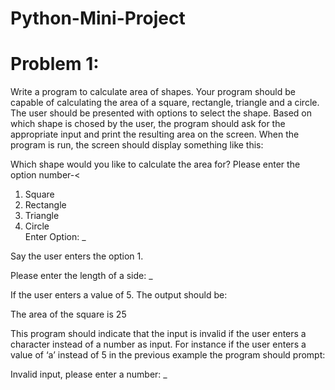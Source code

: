 # <b>Python-Mini-Project</b>

# <b>Problem 1:</b>
Write a program to calculate area of shapes. Your program should be capable of calculating the area of a square, rectangle, triangle and a circle. The user should be presented with options to select the shape. Based on which shape is chosed by the user, the program should ask for the appropriate input and print the resulting area on the screen.
When the program is run, the screen should display something like this:<br>

Which shape would you like to calculate the area for? Please enter the option number-<<br>
1. Square<br>
2. Rectangle<br>
3. Triangle<br>
4. Circle<br>
Enter Option: _<br>

Say the user enters the option 1.<br>

Please enter the length of a side: _<br>

If the user enters a value of 5. The output should be:<br>

The area of the square is 25<br>

This program should indicate that the input is invalid if the user enters a character instead of a number as input. For instance if the user enters a value of ‘a’ instead of 5 in the previous example the program should prompt:<br>

Invalid input, please enter a number: _
